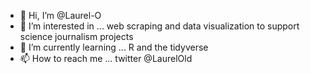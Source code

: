 - 👋 Hi, I’m @Laurel-O
- 👀 I’m interested in ... web scraping and data visualization to support science journalism projects
- 🌱 I’m currently learning ... R and the tidyverse
- 📫 How to reach me ... twitter @LaurelOld

<!---
Laurel-O/Laurel-O is a ✨ special ✨ repository because its `README.md` (this file) appears on your GitHub profile.
You can click the Preview link to take a look at your changes.
--->
